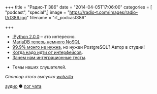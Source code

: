 +++
title = "Радио-Т 386"
date = "2014-04-05T17:06:00"
categories = [ "podcast", "special",]
image = "https://radio-t.com/images/radio-t/rt386.jpg"
filename = "rt_podcast386"

+++

* [IPython 2.0.0](http://ipython.org/ipython-doc/2/whatsnew/version2.0.html) – это интересно.
* [MariaDB теперь немного NoSQL](http://gigaom.com/2014/03/31/mariadb-adds-nosql-features-to-relational-database-roots/)
* [99.9% монго не нужна](http://obartunov.livejournal.com/177247.html), но нужен PostgreSQL? Автор в студии!
* [Когда надо идти от интерфейсов](http://culttt.com/2014/04/02/code-interface/).
* [Зачем нам интеграционные тесты](http://java.dzone.com/articles/are-integration-tests-worth).
- Темы наших слушателей.

_Спонсор этого выпуска [webzilla](http://radio-t.files.webzilla.com)_

[аудио](http://cdn.radio-t.com/rt_podcast386.mp3) ● [лог чата](http://chat.radio-t.com/logs/radio-t-386.html)
<audio src="http://cdn.radio-t.com/rt_podcast386.mp3" preload="none"></audio>